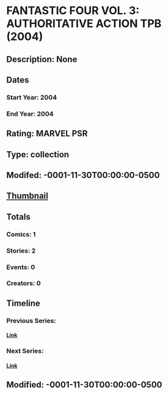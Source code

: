 # FANTASTIC FOUR VOL. 3: AUTHORITATIVE ACTION TPB (2004)
## Description: None
## Dates
### Start Year: 2004
### End Year: 2004
## Rating: MARVEL PSR
## Type: collection
## Modifed: -0001-11-30T00:00:00-0500
## [Thumbnail](http://i.annihil.us/u/prod/marvel/i/mg/b/40/image_not_available.jpg)
## Totals
### Comics: 1
### Stories: 2
### Events: 0
### Creators: 0
## Timeline
### Previous Series: 
#### [Link]()
### Next Series: 
#### [Link]()
## Modified: -0001-11-30T00:00:00-0500